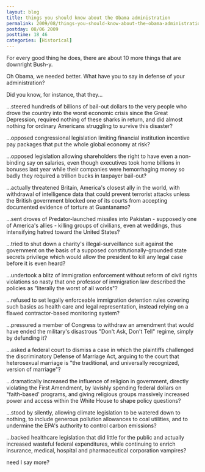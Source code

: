 ```yaml
---
layout: blog
title: things you should know about the Obama administration
permalink: 2009/08/things-you-should-know-about-the-obama-administration
postday: 08/06 2009
posttime: 18_46
categories: [Historical]
---
```


<p>For every good thing he does, there are about 10 more things that are downright Bush-y.</p>
<p>Oh Obama, we needed better. What have you to say in defense of your administration?</p>
<p>Did you know, for instance, that they...</p>
<p>...steered hundreds of billions of bail-out dollars to the very people who drove the country into the worst economic crisis since the Great Depression, required nothing of these sharks in return, and did almost nothing for ordinary Americans struggling to survive this disaster?</p>
<p>...opposed congressional legislation limiting financial institution incentive pay packages that put the whole global economy at risk?</p>
<p>...opposed legislation allowing shareholders the right to have even a non-binding say on salaries, even though executives took home billions in bonuses last year while their companies were hemorrhaging money so badly they required a trillion bucks in taxpayer bail-out?</p>
<p>...actually threatened Britain, America's closest ally in the world, with withdrawal of intelligence data that could prevent terrorist attacks unless the British government blocked one of its courts from accepting documented evidence of torture at Guantanamo?</p>
<p>...sent droves of Predator-launched missiles into Pakistan - supposedly one of America's allies - killing groups of civilians, even at weddings, thus intensifying hatred toward the United States?</p>
<p>...tried to shut down a charity's illegal-surveillance suit against the government on the basis of a supposed constitutionally-grounded state secrets privilege which would allow the president to kill any legal case before it is even heard?</p>
<p>...undertook a blitz of immigration enforcement without reform of civil rights violations so nasty that one professor of immigration law described the policies as "literally the worst of all worlds"?</p>
<p>...refused to set legally enforceable immigration detention rules covering such basics as health care and legal representation, instead relying on a flawed contractor-based monitoring system?</p>
<p>...pressured a member of Congress to withdraw an amendment that would have ended the military's disastrous "Don't Ask, Don't Tell" regime, simply by defunding it?</p>
<p>...asked a federal court to dismiss a case in which the plaintiffs challenged the discriminatory Defense of Marriage Act, arguing to the court that heterosexual marriage is "the traditional, and universally recognized, version of marriage"?</p>
<p>...dramatically increased the influence of religion in government, directly violating the First Amendment, by lavishly spending federal dollars on "faith-based' programs, and giving religious groups massively increased power and access within the White House to shape policy questions?</p>
<p>...stood by silently, allowing climate legislation to be watered down to nothing, to include generous pollution allowances to coal utilities, and to undermine the EPA's authority to control carbon emissions?</p>
<p>...backed healthcare legislation that did little for the public and actually increased wasteful federal expenditures, while continuing to enrich insurance, medical, hospital and pharmaceutical corporation vampires?</p>
<p>need I say more?</p>
